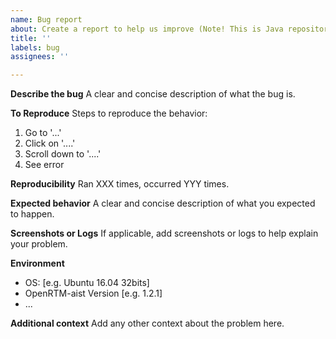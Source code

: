 ```yaml
---
name: Bug report
about: Create a report to help us improve (Note! This is Java repository)
title: ''
labels: bug
assignees: ''

---
```



<!--
***********************************************************************
*                           << NOTE >>                                *
*  This repository have been programmed in Java.                      *
*                                                                     *
*  Please do not create tickets for other programming languages here. *
*  If you will create tickets for other programming language,         *
*  please see below:                                                  *
*                                                                     *
*  - C++    : https://github.com/OpenRTM/OpenRTM-aist/issues          *
*  - Python : https://github.com/OpenRTM/OpenRTM-aist-Python/issues   *
*                                                                     *
***********************************************************************
-->


**Describe the bug**
A clear and concise description of what the bug is.

**To Reproduce**
Steps to reproduce the behavior:
1. Go to '...'
2. Click on '....'
3. Scroll down to '....'
4. See error

**Reproducibility**
Ran XXX times, occurred YYY times.

**Expected behavior**
A clear and concise description of what you expected to happen.

**Screenshots or Logs**
If applicable, add screenshots or logs to help explain your problem.

**Environment**
 - OS: [e.g. Ubuntu 16.04 32bits]
 - OpenRTM-aist Version [e.g. 1.2.1]
 - ...

**Additional context**
Add any other context about the problem here.
